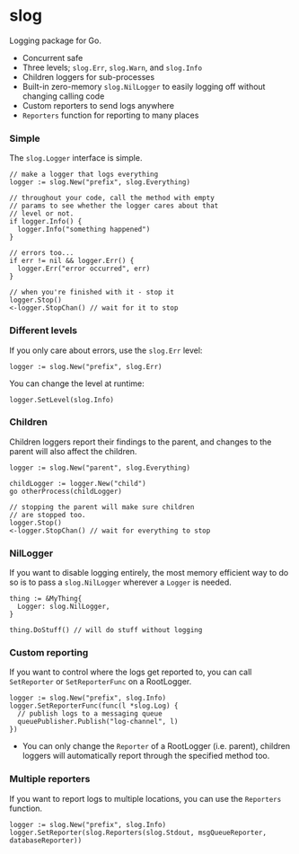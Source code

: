 slog
====

Logging package for Go.

  * Concurrent safe
  * Three levels; `slog.Err`, `slog.Warn`, and `slog.Info`
  * Children loggers for sub-processes
  * Built-in zero-memory `slog.NilLogger` to easily logging off without changing calling code
  * Custom reporters to send logs anywhere
  * `Reporters` function for reporting to many places

### Simple

The `slog.Logger` interface is simple.

```
// make a logger that logs everything
logger := slog.New("prefix", slog.Everything)

// throughout your code, call the method with empty
// params to see whether the logger cares about that
// level or not.
if logger.Info() {
  logger.Info("something happened")
}

// errors too...
if err != nil && logger.Err() {
  logger.Err("error occurred", err)
}

// when you're finished with it - stop it
logger.Stop()
<-logger.StopChan() // wait for it to stop
```

### Different levels

If you only care about errors, use the `slog.Err` level:

```
logger := slog.New("prefix", slog.Err)
```

You can change the level at runtime:

```
logger.SetLevel(slog.Info)
```

### Children

Children loggers report their findings to the parent, and changes to the parent will also affect the children.

```
logger := slog.New("parent", slog.Everything)

childLogger := logger.New("child")
go otherProcess(childLogger)

// stopping the parent will make sure children
// are stopped too.
logger.Stop()
<-logger.StopChan() // wait for everything to stop
```

### NilLogger

If you want to disable logging entirely, the most memory efficient way to do so is to pass a `slog.NilLogger` wherever a `Logger` is needed.

```
thing := &MyThing{
  Logger: slog.NilLogger,
}

thing.DoStuff() // will do stuff without logging
```

### Custom reporting

If you want to control where the logs get reported to, you can call `SetReporter` or `SetReporterFunc` on a RootLogger.

```
logger := slog.New("prefix", slog.Info)
logger.SetReporterFunc(func(l *slog.Log) {
  // publish logs to a messaging queue
  queuePublisher.Publish("log-channel", l)
})
```

  * You can only change the `Reporter` of a RootLogger (i.e. parent), children loggers will automatically report through the specified method too.

### Multiple reporters

If you want to report logs to multiple locations, you can use the `Reporters` function.

```
logger := slog.New("prefix", slog.Info)
logger.SetReporter(slog.Reporters(slog.Stdout, msgQueueReporter, databaseReporter))
```
